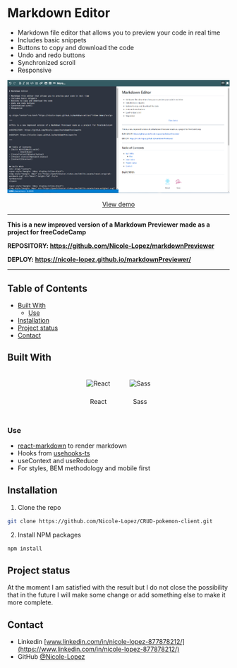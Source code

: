# Markdown Editor

- Markdown file editor that allows you to preview your code in real time
- Includes basic snippets
- Buttons to copy and download the code
- Undo and redo buttons
- Synchronized scroll
- Responsive

![screenshot](./src/assets/screenshot.png)

<p align="center"><a href="https://nicole-lopez.github.io/markdown-editor/">View demo</a></p>

---

**This is a new improved version of a Markdown Previewer made as a project for freeCodeCamp**

**REPOSITORY: https://github.com/Nicole-Lopez/markdownPreviewer**

**DEPLOY: https://nicole-lopez.github.io/markdownPreviewer/**

---

## Table of Contents
- [Built With](#built-with)
	- [Use](#use)
- [Installation](#installation)
- [Project status](#project-status)
- [Contact](#contact)


## Built With
<div align="center">  
<span style="margin: 10px; display:inline-block">
<img style="margin: 10px" src="https://profilinator.rishav.dev/skills-assets/react-original-wordmark.svg" alt="React" height="50" /></a>  
<p>React</p>
</span>

<span style="margin: 10px; display:inline-block">
<img style="margin: 10px" src="https://profilinator.rishav.dev/skills-assets/sass-original.svg" alt="Sass" height="50" /></a>  
<p>Sass</p>
</span>
</div>

### Use

- [react-markdown](https://github.com/remarkjs/react-markdown) to render markdown
- Hooks from [usehooks-ts](https://github.com/juliencrn/usehooks-ts) 
- useContext and useReduce
- For styles, BEM methodology and mobile first



## Installation
1. Clone the repo

```sh
git clone https://github.com/Nicole-Lopez/CRUD-pokemon-client.git
```

2. Install NPM packages

```sh
npm install
```



## Project status
At the moment I am satisfied with the result but I do not close the possibility that in the future I will make some change or add something else to make it more complete.



## Contact

- Linkedin [www.linkedin.com/in/nicole-lopez-877878212/](https://www.linkedin.com/in/nicole-lopez-877878212/)
- GitHub [@Nicole-Lopez](https://github.com/Nicole-Lopez "I have more projects :)")
